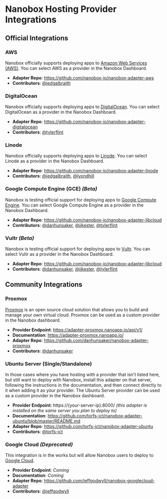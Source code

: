 # Nanobox Hosting Provider Integrations

## Official Integrations

### AWS
Nanobox officially supports deploying apps to [Amazon Web Services (AWS)](https://aws.amazon.com/). You can select AWS as a provider in the Nanobox Dashboard.

- **Adapter Repo**: https://github.com/nanobox-io/nanobox-adapter-aws
- **Contributors**: [@jedgalbraith](https://github.com/jedgalbraith)

### DigitalOcean
Nanobox officially supports deploying apps to [DigitalOcean](https://www.digitalocean.com/). You can select DigitalOcean as a provider in the Nanobox Dashboard.

- **Adapter Repo**: https://github.com/nanobox-io/nanobox-adapter-digitalocean
- **Contributors**: [@tylerflint](https://github.com/tylerflint)

### Linode
Nanobox officially supports deploying apps to [Linode](https://www.linode.com/). You can select Linode as a provider in the Nanobox Dashboard.

- **Adapter Repo**: https://github.com/nanobox-io/nanobox-adapter-linode
- **Contributors**: [@jedgalbraith](https://github.com/jedgalbraith), [@lyondhill](https://github.com/lyondhill)

### Google Compute Engine (GCE) _(Beta)_
Nanobox is testing official support for deploying apps to [Google Compute Engine](https://cloud.google.com/compute/). You can select Google Compute Engine as a provider in the Nanobox Dashboard.

- **Adapter Repo**: https://github.com/nanobox-io/nanobox-adapter-libcloud
- **Contributors**: [@danhunsaker](https://github.com/danhunsaker), [@jjkester](https://github.com/jjkester), [@tylerflint](https://github.com/tylerflint)

### Vultr _(Beta)_
Nanobox is testing official support for deploying apps to [Vultr](https://www.vultr.com/). You can select Vultr as a provider in the Nanobox Dashboard.

- **Adapter Repo**: https://github.com/nanobox-io/nanobox-adapter-libcloud
- **Contributors**: [@danhunsaker](https://github.com/danhunsaker), [@jjkester](https://github.com/jjkester), [@tylerflint](https://github.com/tylerflint)


## Community Integrations

### Proxmox
[Proxmox](https://www.proxmox.com/en/) is an open source cloud solution that allows you to build and manage your own virtual cloud. Proxmox can be used as a custom provider in the Nanobox dashboard.

- **Provider Endpoint**: https://adapter-proxmox.nanoapp.io/api/v1/
- **Documentation**: https://adapter-proxmox.nanoapp.io/
- **Adapter Repo**: https://github.com/danhunsaker/nanobox-adapter-proxmox
- **Contributors**: [@danhunsaker](https://github.com/danhunsaker)

### Ubuntu Server (Single/Standalone)
In those cases where you have hosting with a provider that isn't listed here, but still want to deploy with Nanobox, install this adapter on that server, following the instructions in the documentation, and then connect directly to it when adding it as your provider. The Ubuntu Server provider can be used as a custom provider in the Nanobox dashboard.

- **Provider Endpoint**: https://{your-server-ip}:8000/ _(this adapter is installed on the same server you plan to deploy to)_
- **Documentation**: https://github.com/torfs-ict/nanobox-adapter-ubuntu/blob/master/README.md
- **Adapter Repo**: https://github.com/torfs-ict/nanobox-adapter-ubuntu
- **Contributors**: [@torfs-ict](https://github.com/torfs-ict)

### Google Cloud _(Deprecated)_
This integration is in the works but will allow Nanobox users to deploy to [Google Cloud](https://cloud.google.com/).

- **Provider Endpoint**: *Coming*
- **Documentation**: *Coming*
- **Adapter Repo**: https://github.com/jeffgodwyll/nanobox-googlecloud-adapter
- **Contributors**: [@jeffgodwyll](https://github.com/jeffgodwyll)
